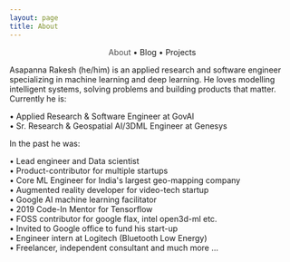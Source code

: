 ```yaml
---
layout: page
title: About
---
```


<section>
	<div style="text-align: center;">
		<span class="hlink " onclick="window.location='/whoami/'" style="color: rgba(0, 0, 0, 0.7)">About</span> • 
		<span class="hlink " onclick="window.location='/whoami/blog'">Blog</span> • 
		<span class="hlink " onclick="window.location='/whoami/projects'">Projects</span>
	</div>
	<div></div>
</section>


Asapanna Rakesh (he/him) is an applied research and software engineer specializing in machine learning and deep learning. He loves modelling intelligent systems, solving problems and building products that matter. Currently he is:

• Applied Research & Software Engineer at GovAI <br/>
• Sr. Research & Geospatial AI/3DML Engineer at Genesys <br/>

In the past he was:

• Lead engineer and Data scientist <br/>
• Product-contributor for multiple startups <br/>
• Core ML Engineer for India's largest geo-mapping company <br/>
• Augmented reality developer for video-tech startup <br/>
• Google AI machine learning facilitator <br/>
• 2019 Code-In Mentor for Tensorflow <br/>
• FOSS contributor for google flax, intel open3d-ml etc. <br/>
• Invited to Google office to fund his start-up <br/>
• Engineer intern at Logitech (Bluetooth Low Energy) <br/>
• Freelancer, independent consultant and much more … <br/>

  <!-- <div data-pym-src='https://www.jdoodle.com/plugin' data-language="java"
    data-version-index="4" data-libs="mavenlib1, mavenlib2">
    Optional default code goes here
  </div>
  <script src="https://www.jdoodle.com/assets/jdoodle-pym.min.js" type="text/javascript"></script> -->
